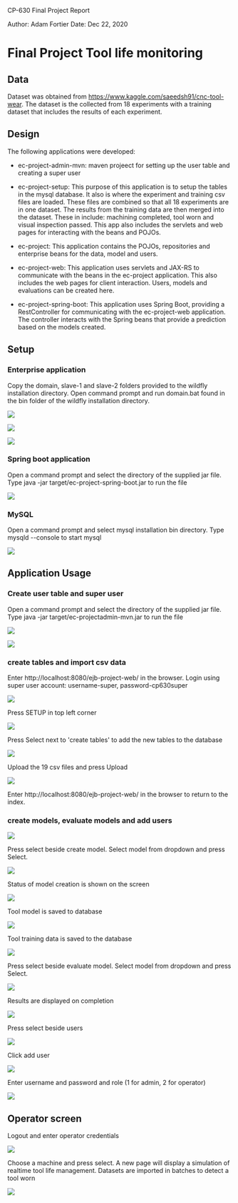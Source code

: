 CP-630 Final Project Report

Author: Adam Fortier
Date: Dec 22, 2020

# Final Project Tool life monitoring

## Data

Dataset was obtained from https://www.kaggle.com/saeedsh91/cnc-tool-wear.  The dataset is the collected from 18 experiments with a training dataset that includes the results of each experiment.

## Design

The following applications were developed:

- ec-project-admin-mvn: maven projeect for setting up the user table and creating a super user

- ec-project-setup:  This purpose of this application is to setup the tables in the mysql database.  It also is where the experiment and training csv files are loaded.  These files are combined so that all 18 experiments are in one dataset.  The results from the training data are then merged into the dataset.  These in include: machining completed, tool worn and visual inspection passed.  This app also includes the servlets and web pages for interacting with the beans and POJOs.

- ec-project:	This application contains the POJOs, repositories and enterprise beans for the data, model and users.

- ec-project-web:	This application uses servlets and JAX-RS to communicate with the beans in the ec-project application.  This also includes the web pages for client interaction.  Users, models and evaluations can be created here.

- ec-project-spring-boot:	This application uses Spring Boot, providing a RestController for communicating with the ec-project-web application.  The controller interacts with the Spring beans that provide a prediction based on the models created.

## Setup 

### Enterprise application

Copy the domain, slave-1 and slave-2 folders provided to the wildfly installation directory.  Open command prompt and run domain.bat found in the bin folder of the wildfly installation directory.  

![](.\images\setup_domain_start.png)

![](.\images\setup_add_deployment.png)

![](.\images\setup_domain_servers.png)


### Spring boot application


Open a command prompt and select the directory of the supplied jar file.  Type java -jar target/ec-project-spring-boot.jar  to run the file

![](.\images\spring.png)


### MySQL

Open a command prompt and select mysql installation bin directory.  Type mysqld --console to start mysql

![](.\images\mysql.png)

## Application Usage

### Create user table and super user

Open a command prompt and select the directory of the supplied jar file.  Type java -jar target/ec-projectadmin-mvn.jar  to run the file

![](.\images\admin.png)

![](.\images\admin_table.png)

### create tables and import csv data

Enter http://localhost:8080/ejb-project-web/ in the browser.  Login using super user account:  username-super, password-cp630super

![](.\images\login.png)

Press SETUP in top left corner

![](.\images\index.png)

Press Select next to 'create tables' to add the new tables to the database
 
![](.\images\new_tables.png)

Upload the 19 csv files and press Upload

![](.\images\data_import.png)

Enter http://localhost:8080/ejb-project-web/ in the browser to return to the index.

### create models, evaluate models and add users

![](.\images\data_import.png)

Press select beside create model. Select model from dropdown and press Select.

![](.\images\create_model.png)

Status of model creation is shown on the screen

![](.\images\create_status.png)

Tool model is saved to database

![](.\images\create_db1.png)


Tool training data is saved to the database

![](.\images\create_db2.png)


Press select beside evaluate model. Select model from dropdown and press Select.

![](.\images\eval_model.png)


Results are displayed on completion

![](.\images\eval_results.png)

Press select beside users

![](.\images\users.png)

Click add user

![](.\images\user_add.png)

Enter username and password and role (1 for admin, 2 for operator)

![](.\images\user_add_success.png)


##  Operator screen

Logout and enter operator credentials

![](.\images\operator.png)

Choose a machine and press select.  A new page will display a simulation of realtime tool life management.  Datasets are imported in batches to detect a tool worn

![](.\images\realtime.png)


